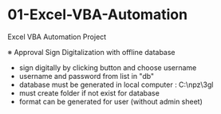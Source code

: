 # 01-Excel-VBA-Automation
Excel VBA Automation Project

※ Approval Sign Digitalization with offline database
- sign digitally by clicking button and choose username
- username and password from list in "db"
- database must be generated in local computer : C:\npz\3gl
- must create folder if not exist for database
- format can be generated for user (without admin sheet)
